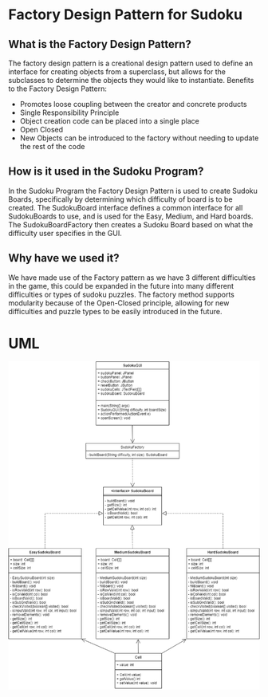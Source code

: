 # Factory Design Pattern for Sudoku

## What is the Factory Design Pattern?
The factory design pattern is a creational design pattern used to define an interface for creating objects from a superclass, but allows for the subclasses to determine the objects they would like to instantiate.
Benefits to the Factory Design Pattern:
- Promotes loose coupling between the creator and concrete products
- Single Responsibility Principle
 - Object creation code can be placed into a single place
- Open Closed
 - New Objects can be introduced to the factory without needing to update the rest of the code

## How is it used in the Sudoku Program?
In the Sudoku Program the Factory Design Pattern is used to create Sudoku Boards, specifically by determining which difficulty of board is to be created.
The SudokuBoard interface defines a common interface for all SudokuBoards to use, and is used for the Easy, Medium, and Hard boards.
The SudokuBoardFactory then creates a Sudoku Board based on what the difficulty user specifies in the GUI.

## Why have we used it?
We have made use of the Factory pattern as we have 3 different difficulties in the game, this could be expanded in the future into many different difficulties or types of sudoku puzzles.
The factory method supports modularity because of the Open-Closed principle, allowing for new difficulties and puzzle types to be easily introduced in the future.

# UML
![Factory UML](../data/Factory-UML.png)
